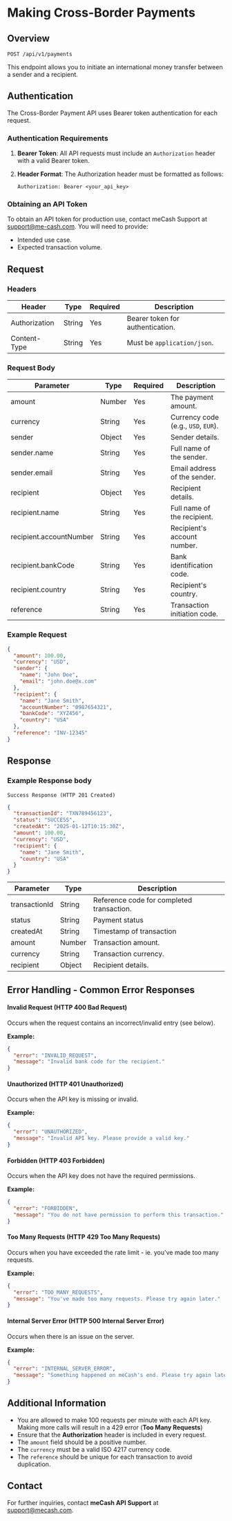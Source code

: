 # Making Cross-Border Payments

## Overview

`POST /api/v1/payments`

This endpoint allows you to initiate an international money transfer between a sender and a recipient.

## Authentication

The Cross-Border Payment API uses Bearer token authentication for each request. 

### Authentication Requirements

1. **Bearer Token**: All API requests must include an `Authorization` header with a valid Bearer token.

2. **Header Format**: The Authorization header must be formatted as follows:
   ```
   Authorization: Bearer <your_api_key>
   ```
### Obtaining an API Token

To obtain an API token for production use, contact meCash Support at support@me-cash.com. You will need to provide:
- Intended use case.
- Expected transaction volume.

## Request

### Headers

| Header | Type | Required | Description |
|--------|------|----------|-------------|
| Authorization | String | Yes | Bearer token for authentication. |
| Content-Type | String | Yes | Must be `application/json`. |

### Request Body

| Parameter | Type | Required | Description |
|-----------|------|----------|-------------|
| amount | Number | Yes | The payment amount. |
| currency | String | Yes | Currency code (e.g., `USD`, `EUR`). |
| sender | Object | Yes | Sender details. |
| sender.name | String | Yes | Full name of the sender. |
| sender.email | String | Yes | Email address of the sender. |
| recipient | Object | Yes | Recipient details. |
| recipient.name | String | Yes | Full name of the recipient. |
| recipient.accountNumber | String | Yes | Recipient's account number. |
| recipient.bankCode | String | Yes | Bank identification code. |
| recipient.country | String | Yes | Recipient's country. |
| reference | String | Yes | Transaction initiation code. |

### Example Request

```json
{
  "amount": 100.00,
  "currency": "USD",
  "sender": {
    "name": "John Doe",
    "email": "john.doe@x.com"
  },
  "recipient": {
    "name": "Jane Smith",
    "accountNumber": "0987654321",
    "bankCode": "XYZ456",
    "country": "USA"
  },
  "reference": "INV-12345"
}
```

## Response

### Example Response body 

`Success Response (HTTP 201 Created)`

```json
{
  "transactionId": "TXN789456123",
  "status": "SUCCESS",
  "createdAt": "2025-01-12T10:15:30Z",
  "amount": 100.00,
  "currency": "USD",
  "recipient": {
    "name": "Jane Smith",
    "country": "USA"
  }
}

```
| Parameter | Type | Description |
|-----------|------|-------------|
| transactionId | String | Reference code for completed transaction. |
| status | String | Payment status |
| createdAt | String | Timestamp of transaction |
| amount | Number | Transaction amount. |
| currency | String | Transaction currency. |
| recipient | Object | Recipient details. |

## Error Handling - Common Error Responses

#### Invalid Request (HTTP 400 Bad Request)
Occurs when the request contains an incorrect/invalid entry (see below).

**Example:**
```json
{
  "error": "INVALID_REQUEST",
  "message": "Invalid bank code for the recipient."
}
```

#### Unauthorized (HTTP 401 Unauthorized)
Occurs when the API key is missing or invalid.

**Example:**
```json
{
  "error": "UNAUTHORIZED",
  "message": "Invalid API key. Please provide a valid key."
}
```

#### Forbidden (HTTP 403 Forbidden)
Occurs when the API key does not have the required permissions.

**Example:**
```json
{
  "error": "FORBIDDEN",
  "message": "You do not have permission to perform this transaction."
}
```

#### Too Many Requests (HTTP 429 Too Many Requests)
Occurs when you have exceeded the rate limit - ie. you've made too many requests.

**Example:**
```json
{
  "error": "TOO_MANY_REQUESTS",
  "message": "You've made too many requests. Please try again later."
}
```

#### Internal Server Error (HTTP 500 Internal Server Error)
Occurs when there is an issue on the server.

**Example:**
```json
{
  "error": "INTERNAL_SERVER_ERROR",
  "message": "Something happened on meCash's end. Please try again later."
}
```

## Additional Information

* You are allowed to make 100 requests per minute with each API key. Making more calls will result in a 429 error (**Too Many Requests**)
* Ensure that the **Authorization** header is included in every request.
* The `amount` field should be a positive number.
* The `currency` must be a valid ISO 4217 currency code.
* The `reference` should be unique for each transaction to avoid duplication.

## Contact

For further inquiries, contact **meCash API Support** at support@mecash.com.
